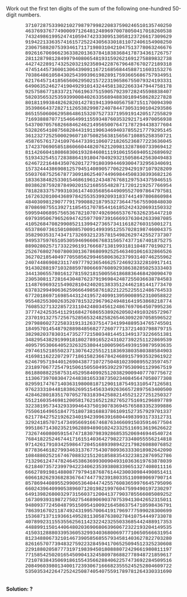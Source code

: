 <p>Work out the first ten digits of the sum of the following one-hundred 50-digit numbers.</p>
<div style="font-family:'courier new';font-size:10pt;text-align:center;">
37107287533902102798797998220837590246510135740250<br />
46376937677490009712648124896970078050417018260538<br />
74324986199524741059474233309513058123726617309629<br />
91942213363574161572522430563301811072406154908250<br />
23067588207539346171171980310421047513778063246676<br />
89261670696623633820136378418383684178734361726757<br />
28112879812849979408065481931592621691275889832738<br />
44274228917432520321923589422876796487670272189318<br />
47451445736001306439091167216856844588711603153276<br />
70386486105843025439939619828917593665686757934951<br />
62176457141856560629502157223196586755079324193331<br />
64906352462741904929101432445813822663347944758178<br />
92575867718337217661963751590579239728245598838407<br />
58203565325359399008402633568948830189458628227828<br />
80181199384826282014278194139940567587151170094390<br />
35398664372827112653829987240784473053190104293586<br />
86515506006295864861532075273371959191420517255829<br />
71693888707715466499115593487603532921714970056938<br />
54370070576826684624621495650076471787294438377604<br />
53282654108756828443191190634694037855217779295145<br />
36123272525000296071075082563815656710885258350721<br />
45876576172410976447339110607218265236877223636045<br />
17423706905851860660448207621209813287860733969412<br />
81142660418086830619328460811191061556940512689692<br />
51934325451728388641918047049293215058642563049483<br />
62467221648435076201727918039944693004732956340691<br />
15732444386908125794514089057706229429197107928209<br />
55037687525678773091862540744969844508330393682126<br />
18336384825330154686196124348767681297534375946515<br />
80386287592878490201521685554828717201219257766954<br />
78182833757993103614740356856449095527097864797581<br />
16726320100436897842553539920931837441497806860984<br />
48403098129077791799088218795327364475675590848030<br />
87086987551392711854517078544161852424320693150332<br />
59959406895756536782107074926966537676326235447210<br />
69793950679652694742597709739166693763042633987085<br />
41052684708299085211399427365734116182760315001271<br />
65378607361501080857009149939512557028198746004375<br />
35829035317434717326932123578154982629742552737307<br />
94953759765105305946966067683156574377167401875275<br />
88902802571733229619176668713819931811048770190271<br />
25267680276078003013678680992525463401061632866526<br />
36270218540497705585629946580636237993140746255962<br />
24074486908231174977792365466257246923322810917141<br />
91430288197103288597806669760892938638285025333403<br />
34413065578016127815921815005561868836468420090470<br />
23053081172816430487623791969842487255036638784583<br />
11487696932154902810424020138335124462181441773470<br />
63783299490636259666498587618221225225512486764533<br />
67720186971698544312419572409913959008952310058822<br />
95548255300263520781532296796249481641953868218774<br />
76085327132285723110424803456124867697064507995236<br />
37774242535411291684276865538926205024910326572967<br />
23701913275725675285653248258265463092207058596522<br />
29798860272258331913126375147341994889534765745501<br />
18495701454879288984856827726077713721403798879715<br />
38298203783031473527721580348144513491373226651381<br />
34829543829199918180278916522431027392251122869539<br />
40957953066405232632538044100059654939159879593635<br />
29746152185502371307642255121183693803580388584903<br />
41698116222072977186158236678424689157993532961922<br />
62467957194401269043877107275048102390895523597457<br />
23189706772547915061505504953922979530901129967519<br />
86188088225875314529584099251203829009407770775672<br />
11306739708304724483816533873502340845647058077308<br />
82959174767140363198008187129011875491310547126581<br />
97623331044818386269515456334926366572897563400500<br />
42846280183517070527831839425882145521227251250327<br />
55121603546981200581762165212827652751691296897789<br />
32238195734329339946437501907836945765883352399886<br />
75506164965184775180738168837861091527357929701337<br />
62177842752192623401942399639168044983993173312731<br />
32924185707147349566916674687634660915035914677504<br />
99518671430235219628894890102423325116913619626622<br />
73267460800591547471830798392868535206946944540724<br />
76841822524674417161514036427982273348055556214818<br />
97142617910342598647204516893989422179826088076852<br />
87783646182799346313767754307809363333018982642090<br />
10848802521674670883215120185883543223812876952786<br />
71329612474782464538636993009049310363619763878039<br />
62184073572399794223406235393808339651327408011116<br />
66627891981488087797941876876144230030984490851411<br />
60661826293682836764744779239180335110989069790714<br />
85786944089552990653640447425576083659976645795096<br />
66024396409905389607120198219976047599490197230297<br />
64913982680032973156037120041377903785566085089252<br />
16730939319872750275468906903707539413042652315011<br />
94809377245048795150954100921645863754710598436791<br />
78639167021187492431995700641917969777599028300699<br />
15368713711936614952811305876380278410754449733078<br />
40789923115535562561142322423255033685442488917353<br />
44889911501440648020369068063960672322193204149535<br />
41503128880339536053299340368006977710650566631954<br />
81234880673210146739058568557934581403627822703280<br />
82616570773948327592232845941706525094512325230608<br />
22918802058777319719839450180888072429661980811197<br />
77158542502016545090413245809786882778948721859617<br />
72107838435069186155435662884062257473692284509516<br />
20849603980134001723930671666823555245252804609722<br />
53503534226472524250874054075591789781264330331690<br /></div>
<br/><p><b>Solution: ?</b></p>
